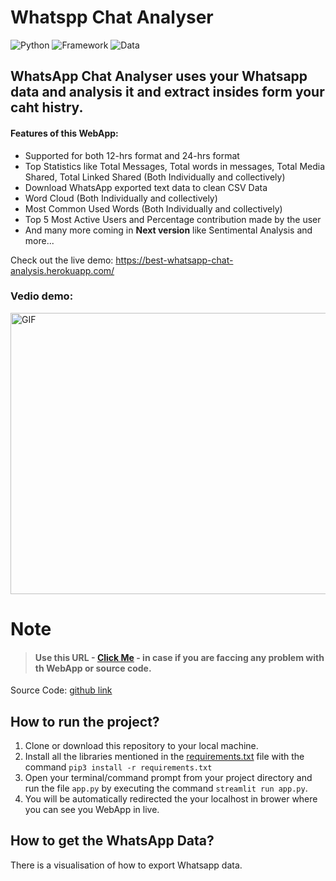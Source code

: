 # Whatspp Chat Analyser

![Python](https://img.shields.io/badge/Python-3.8-blueviolet)
![Framework](https://img.shields.io/badge/Framework-sreamlit-red)
![Data](https://img.shields.io/badge/Dataset-WhatsApp-red)


## **WhatsApp Chat Analyser** uses your Whatsapp data and analysis it and extract insides form your caht histry.

#### Features of this WebApp:
- Supported for both 12-hrs format and 24-hrs format
- Top Statistics like Total Messages, Total words in messages, Total Media Shared, Total Linked Shared (Both Individually and collectively)
- Download WhatsApp exported text data to clean CSV Data
- Word Cloud (Both Individually and collectively)
- Most Common Used Words (Both Individually and collectively)
- Top 5 Most Active Users and Percentage contribution made by the user
- And many more coming in **Next version** like Sentimental Analysis and more...


Check out the live demo: https://best-whatsapp-chat-analysis.herokuapp.com/

### Vedio demo:
<p><img  alt="GIF" src="https://github.com/everydaycodings/Whatsapp-Chart-Analysis-WebApp/blob/master/images/1.gif" width="800" height="450" /></p>

# Note

> #### Use this URL - [Click Me](https://github.com/everydaycodings/Whatsapp-Chart-Analysis-WebApp/issues/new) - in case if you are faccing any problem with th WebApp or source code.



Source Code: [github link](https://github.com/everydaycodings/Whatsapp-Chart-Analysis-WebApp)


## How to run the project?

1. Clone or download this repository to your local machine.
2. Install all the libraries mentioned in the [requirements.txt](https://github.com/everydaycodings/Anima-Recommendation-System-WebApp/blob/master/requirements.txt) file with the command `pip3 install -r requirements.txt`
3. Open your terminal/command prompt from your project directory and run the file `app.py` by executing the command `streamlit run app.py`.
4. You will be automatically redirected the your localhost in brower where you can see you WebApp in live.

## How to get the WhatsApp Data?
There is a visualisation of how to export Whatsapp data.


